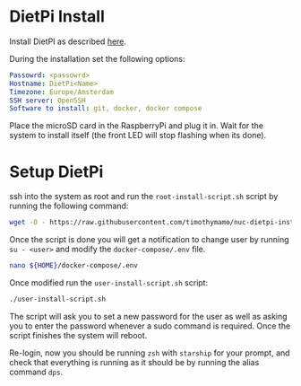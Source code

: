 # DietPi Install

Install DietPI as described [here](https://dietpi.com/docs/install/#how-to-install-dietpi-native-pc).

During the installation set the following options:
```yaml
Passowrd: <passowrd>
Hostname: DietPi<Name>
Timezone: Europe/Amsterdam
SSH server: OpenSSH
Software to install: git, docker, docker compose
```

Place the microSD card in the RaspberryPi and plug it in. Wait for the system to install itself (the front LED will stop flashing when its done).

# Setup DietPi

ssh into the system as root and run the `root-install-script.sh` script by running the following command:
```bash
wget -O - https://raw.githubusercontent.com/timothymamo/nuc-dietpi-install/refs/heads/main/root-install-script.sh | bash
```

Once the script is done you will get a notification to change user by running `su - <user>` and modify the `docker-compose/.env` file.
```bash
nano ${HOME}/docker-compose/.env
```

Once modified run the `user-install-script.sh` script:
```bash
./user-install-script.sh
```

The script will ask you to set a new password for the user as well as asking you to enter the password whenever a sudo command is required.
Once the script finishes the system will reboot.

Re-login, now you should be running `zsh` with `starship` for your prompt, and check that everything is running as it should be by running the alias command `dps`.